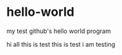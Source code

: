 # hello-world
my test github's hello world program

hi all 
this is test 
this is test
i am testing 

